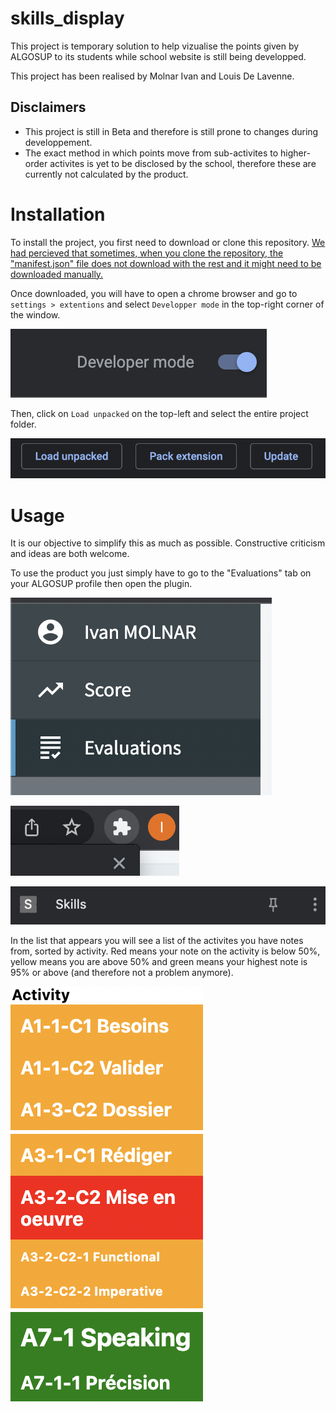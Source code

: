 # skills_display
This project is temporary solution to help vizualise the points given by ALGOSUP to its students while school website is still being developped.

This project has been realised by Molnar Ivan and Louis De Lavenne.

## Disclaimers

- This project is still in Beta and therefore is still prone to changes during developpement.
- The exact method in which points move from sub-activites to higher-order activites is yet to be disclosed by the school, therefore these are currently not calculated by the product.

# Installation

To install the project, you first need to download or clone this repository.
<u>We had percieved that sometimes, when you clone the repository, the "manifest.json" file does not download with the rest and it might need to be downloaded manually.</u>

Once downloaded, you will have to open a chrome browser and go to ``settings > extentions`` and select ``Developper mode`` in the top-right corner of the window.

![developper mode](readme_pics/dev_mode.png)

Then, click on ``Load unpacked`` on the top-left and select the entire project folder.

![load upacked](readme_pics/load.png)



# Usage

It is our objective to simplify this as much as possible. Constructive criticism and ideas are both welcome.

To use the product you just simply have to go to the "Evaluations" tab on your ALGOSUP profile then open the plugin.

![evaluation tab](readme_pics/eval_tab.png)

![plugins](readme_pics/plugins.png)

![skillz plugin](readme_pics/skillz.png)

In the list that appears you will see a list of the activites you have notes from, sorted by activity.
Red means your note on the activity is below 50%, yellow means you are above 50% and green means your highest note is 95% or above (and therefore not a problem anymore).

![skillz plugin](readme_pics/table.png)
